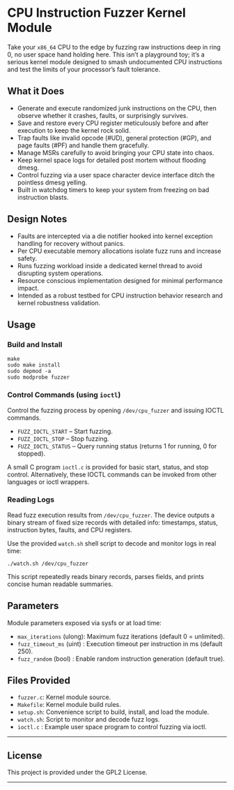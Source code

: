 # CPU Instruction Fuzzer Kernel Module

Take your `x86_64` CPU to the edge by fuzzing raw instructions deep in ring 0, no user space hand holding here. This isn’t a playground toy; it’s a serious kernel module designed to smash undocumented CPU instructions and test the limits of your processor’s fault tolerance.

## What it Does

- Generate and execute randomized junk instructions on the CPU, then observe whether it crashes, faults, or surprisingly survives.
- Save and restore every CPU register meticulously before and after execution to keep the kernel rock solid.
- Trap faults like invalid opcode (#UD), general protection (#GP), and page faults (#PF) and handle them gracefully.
- Manage MSRs carefully to avoid bringing your CPU state into chaos.
- Keep kernel space logs for detailed post mortem without flooding dmesg.
- Control fuzzing via a user space character device interface ditch the pointless dmesg yelling.
- Built in watchdog timers to keep your system from freezing on bad instruction blasts.

## Design Notes

- Faults are intercepted via a die notifier hooked into kernel exception handling for recovery without panics.
- Per CPU executable memory allocations isolate fuzz runs and increase safety.
- Runs fuzzing workload inside a dedicated kernel thread to avoid disrupting system operations.
- Resource conscious implementation designed for minimal performance impact.
- Intended as a robust testbed for CPU instruction behavior research and kernel robustness validation.


## Usage

### Build and Install

```
make
sudo make install
sudo depmod -a
sudo modprobe fuzzer
```

### Control Commands (using `ioctl`)

Control the fuzzing process by opening `/dev/cpu_fuzzer` and issuing IOCTL commands.

- `FUZZ_IOCTL_START` – Start fuzzing.
- `FUZZ_IOCTL_STOP` – Stop fuzzing.
- `FUZZ_IOCTL_STATUS` – Query running status (returns 1 for running, 0 for stopped).

A small C program `ioctl.c` is provided for basic start, status, and stop control.
Alternatively, these IOCTL commands can be invoked from other languages or ioctl wrappers.

### Reading Logs

Read fuzz execution results from `/dev/cpu_fuzzer`. The device outputs a binary stream of fixed size records with detailed info: timestamps, status, instruction bytes, faults, and CPU registers.

Use the provided `watch.sh` shell script to decode and monitor logs in real time:

```
./watch.sh /dev/cpu_fuzzer
```

This script repeatedly reads binary records, parses fields, and prints concise human readable summaries.

## Parameters

Module parameters exposed via sysfs or at load time:

- `max_iterations`    (ulong): Maximum fuzz iterations (default 0 = unlimited).
- `fuzz_timeout_ms`   (uint) : Execution timeout per instruction in ms (default 250).
- `fuzz_random`       (bool) : Enable random instruction generation (default true).

## Files Provided

- `fuzzer.c`: Kernel module source.
- `Makefile`: Kernel module build rules.
- `setup.sh`: Convenience script to build, install, and load the module.
- `watch.sh`: Script to monitor and decode fuzz logs.
- `ioctl.c` : Example user space program to control fuzzing via ioctl.

---

## License

This project is provided under the GPL2 License.

---

